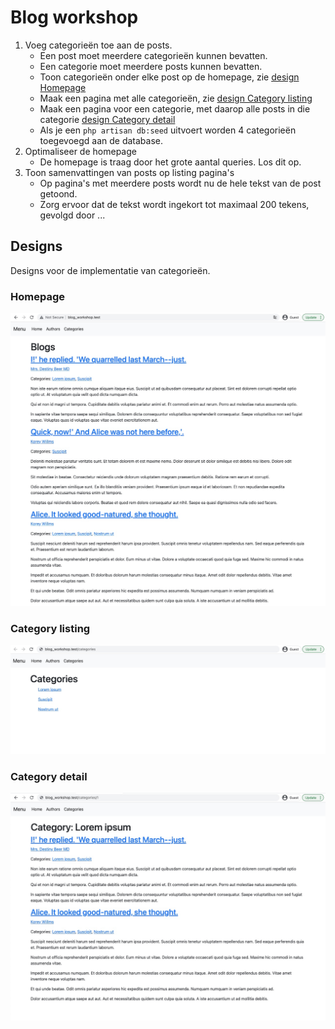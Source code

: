 # Blog workshop

1. Voeg categorieën toe aan de posts. 
    - Een post moet meerdere categorieën kunnen bevatten.
    - Een categorie moet meerdere posts kunnen bevatten.
    - Toon categorieën onder elke post op de homepage, zie [design Homepage](#homepage)
    - Maak een pagina met alle categorieën, zie [design Category listing](#category-listing)
    - Maak een pagina voor een categorie, met daarop alle posts in die categorie [design Category detail](#category-detail)
    - Als je een `php artisan db:seed` uitvoert worden 4 categorieën toegevoegd aan de database.
1. Optimaliseer de homepage
    - De homepage is traag door het grote aantal queries. Los dit op.
1. Toon samenvattingen van posts op listing pagina's
    - Op pagina's met meerdere posts wordt nu de hele tekst van de post getoond. 
    - Zorg ervoor dat de tekst wordt ingekort tot maximaal 200 tekens, gevolgd door ...  

## Designs
Designs voor de implementatie van categorieën.

### Homepage
![Homepage](designs/homepage.jpg)

### Category listing
![Category listing](designs/categories_listing.jpg)

### Category detail
![Category detail](designs/category_detail.jpg)

